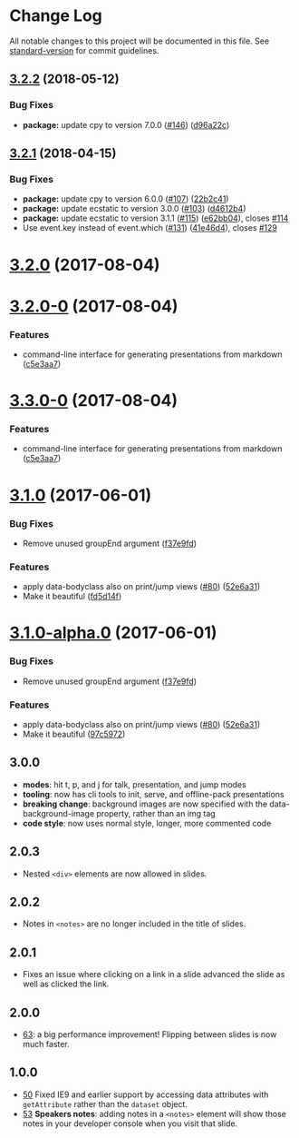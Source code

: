 # Change Log

All notable changes to this project will be documented in this file. See [standard-version](https://github.com/conventional-changelog/standard-version) for commit guidelines.

<a name="3.2.2"></a>
## [3.2.2](https://github.com/tmcw/big/compare/v3.2.1...v3.2.2) (2018-05-12)


### Bug Fixes

* **package:** update cpy to version 7.0.0 ([#146](https://github.com/tmcw/big/issues/146)) ([d96a22c](https://github.com/tmcw/big/commit/d96a22c))



<a name="3.2.1"></a>
## [3.2.1](https://github.com/tmcw/big/compare/v3.2.0...v3.2.1) (2018-04-15)


### Bug Fixes

* **package:** update cpy to version 6.0.0 ([#107](https://github.com/tmcw/big/issues/107)) ([22b2c41](https://github.com/tmcw/big/commit/22b2c41))
* **package:** update ecstatic to version 3.0.0 ([#103](https://github.com/tmcw/big/issues/103)) ([d4612b4](https://github.com/tmcw/big/commit/d4612b4))
* **package:** update ecstatic to version 3.1.1 ([#115](https://github.com/tmcw/big/issues/115)) ([e62bb04](https://github.com/tmcw/big/commit/e62bb04)), closes [#114](https://github.com/tmcw/big/issues/114)
* Use event.key instead of event.which ([#131](https://github.com/tmcw/big/issues/131)) ([41e46d4](https://github.com/tmcw/big/commit/41e46d4)), closes [#129](https://github.com/tmcw/big/issues/129)



<a name="3.2.0"></a>
# [3.2.0](https://github.com/tmcw/big/compare/v3.2.0-0...v3.2.0) (2017-08-04)



<a name="3.2.0-0"></a>
# [3.2.0-0](https://github.com/tmcw/big/compare/v3.1.0...v3.2.0-0) (2017-08-04)


### Features

* command-line interface for generating presentations from markdown ([c5e3aa7](https://github.com/tmcw/big/commit/c5e3aa7))



<a name="3.3.0-0"></a>
# [3.3.0-0](https://github.com/tmcw/big/compare/v3.1.0...v3.3.0-0) (2017-08-04)


### Features

* command-line interface for generating presentations from markdown ([c5e3aa7](https://github.com/tmcw/big/commit/c5e3aa7))



<a name="3.1.0"></a>
# [3.1.0](https://github.com/tmcw/big/compare/v2.0.3...v3.1.0) (2017-06-01)


### Bug Fixes

* Remove unused groupEnd argument ([f37e9fd](https://github.com/tmcw/big/commit/f37e9fd))


### Features

* apply data-bodyclass also on print/jump views ([#80](https://github.com/tmcw/big/issues/80)) ([52e6a31](https://github.com/tmcw/big/commit/52e6a31))
* Make it beautiful ([fd5d14f](https://github.com/tmcw/big/commit/fd5d14f))



<a name="3.1.0-alpha.0"></a>
# [3.1.0-alpha.0](https://github.com/tmcw/big/compare/v2.0.3...v3.1.0-alpha.0) (2017-06-01)


### Bug Fixes

* Remove unused groupEnd argument ([f37e9fd](https://github.com/tmcw/big/commit/f37e9fd))


### Features

* apply data-bodyclass also on print/jump views ([#80](https://github.com/tmcw/big/issues/80)) ([52e6a31](https://github.com/tmcw/big/commit/52e6a31))
* Make it beautiful ([97c5972](https://github.com/tmcw/big/commit/97c5972))



## 3.0.0

* **modes**: hit t, p, and j for talk, presentation, and jump modes
* **tooling**: now has cli tools to init, serve, and offline-pack presentations
* **breaking change**: background images are now specified with the data-background-image
  property, rather than an img tag
* **code style**: now uses normal style, longer, more commented code

## 2.0.3

* Nested `<div>` elements are now allowed in slides.

## 2.0.2

* Notes in `<notes>` are no longer included in the title of slides.

## 2.0.1

* Fixes an issue where clicking on a link in a slide advanced the slide
  as well as clicked the link.

## 2.0.0

* [63](https://github.com/tmcw/big/pull/63): a big performance improvement!
  Flipping between slides is now much faster.

## 1.0.0

* [50](https://github.com/tmcw/big/issues/50) Fixed IE9 and earlier support by accessing data attributes with `getAttribute`
  rather than the `dataset` object.
* [53](https://github.com/tmcw/big/issues/53) **Speakers notes**: adding
  notes in a `<notes>` element will show those notes in your developer
  console when you visit that slide.
